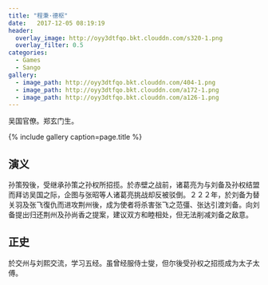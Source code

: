 ```yaml
---
title: "程秉·德枢"
date:   2017-12-05 08:19:19
header:
  overlay_image: http://oyy3dtfqo.bkt.clouddn.com/s320-1.png
  overlay_filter: 0.5
categories:
  - Games
  - Sango
gallery:
  - image_path: http://oyy3dtfqo.bkt.clouddn.com/404-1.png
  - image_path: http://oyy3dtfqo.bkt.clouddn.com/a172-1.png
  - image_path: http://oyy3dtfqo.bkt.clouddn.com/a126-1.png
---
```


吴国官僚。郑玄门生。

{% include gallery caption=page.title %}

## 演义

孙策殁後，受继承孙策之孙权所招揽。於赤壁之战前，诸葛亮为与刘备及孙权结盟而拜访吴国之际，企图与张昭等人诸葛亮挑战却反被驳倒。２２２年，於刘备为替关羽及张飞復仇而进攻荆州後，成为使者将杀害张飞之范彊、张达引渡刘备。向刘备提出归还荆州及孙尚香之提案，建议双方和睦相处，但无法削减刘备之敌意。

## 正史

於交州与刘熙交流，学习五经。虽曾经服侍士燮，但尔後受孙权之招揽成为太子太傅。